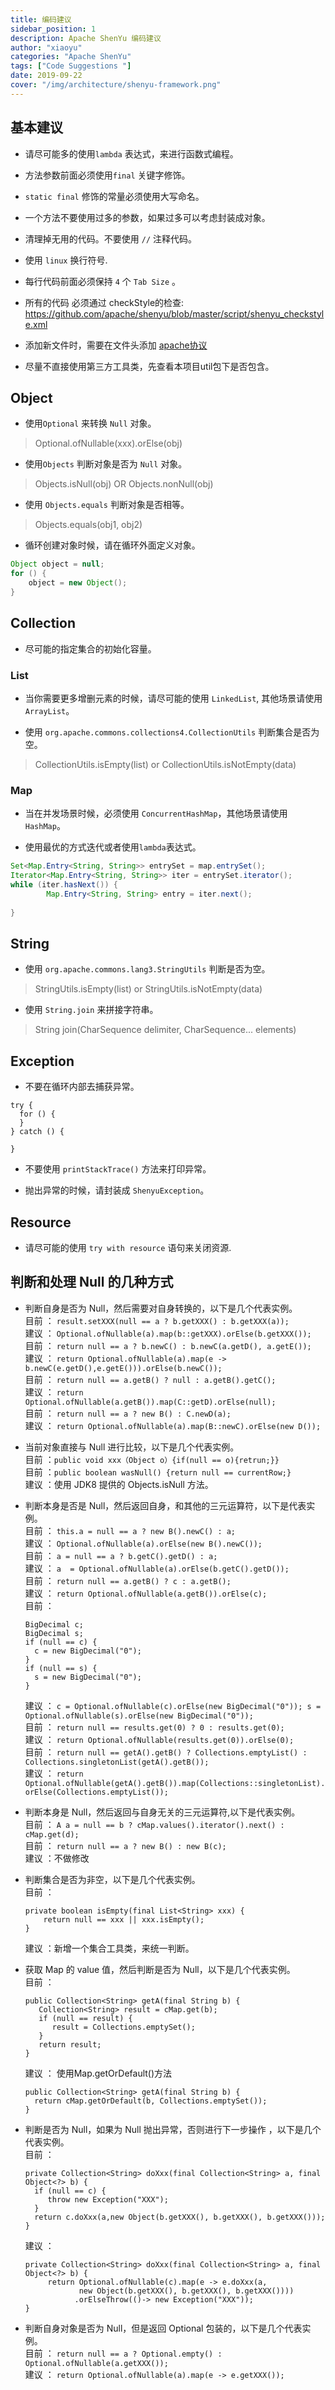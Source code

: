 ```yaml
---
title: 编码建议
sidebar_position: 1
description: Apache ShenYu 编码建议
author: "xiaoyu"
categories: "Apache ShenYu"
tags: ["Code Suggestions "]
date: 2019-09-22
cover: "/img/architecture/shenyu-framework.png"
---
```


## 基本建议

* 请尽可能多的使用`lambda` 表达式，来进行函数式编程。

* 方法参数前面必须使用`final` 关键字修饰。

* `static final` 修饰的常量必须使用大写命名。

* 一个方法不要使用过多的参数，如果过多可以考虑封装成对象。

* 清理掉无用的代码。不要使用 `//` 注释代码。

* 使用 `linux` 换行符号.

* 每行代码前面必须保持 `4` 个 `Tab Size` 。

* 所有的代码 必须通过 checkStyle的检查: https://github.com/apache/shenyu/blob/master/script/shenyu_checkstyle.xml

* 添加新文件时，需要在文件头添加 [apache协议](https://github.com/apache/shenyu-website/blob/57f9a6b14c27d97137275453b207232f3df53205/LICENSE#L191-L201)

* 尽量不直接使用第三方工具类，先查看本项目util包下是否包含。

## Object

* 使用`Optional` 来转换 `Null` 对象。

> Optional.ofNullable(xxx).orElse(obj)

* 使用`Objects` 判断对象是否为 `Null` 对象。

> Objects.isNull(obj) OR Objects.nonNull(obj)

* 使用 `Objects.equals` 判断对象是否相等。

> Objects.equals(obj1, obj2)

* 循环创建对象时候，请在循环外面定义对象。

```java
Object object = null;
for () {
    object = new Object();
}
```

## Collection

* 尽可能的指定集合的初始化容量。

### List

* 当你需要更多增删元素的时候，请尽可能的使用 `LinkedList`, 其他场景请使用 `ArrayList`。

* 使用 `org.apache.commons.collections4.CollectionUtils` 判断集合是否为空。

> CollectionUtils.isEmpty(list) or CollectionUtils.isNotEmpty(data)

### Map

* 当在并发场景时候，必须使用 `ConcurrentHashMap`，其他场景请使用 `HashMap`。

* 使用最优的方式迭代或者使用`lambda`表达式。

```java
Set<Map.Entry<String, String>> entrySet = map.entrySet();
Iterator<Map.Entry<String, String>> iter = entrySet.iterator();
while (iter.hasNext()) {
        Map.Entry<String, String> entry = iter.next();
      
}
```

## String

* 使用 `org.apache.commons.lang3.StringUtils` 判断是否为空。

> StringUtils.isEmpty(list) or StringUtils.isNotEmpty(data)

* 使用 `String.join` 来拼接字符串。

> String join(CharSequence delimiter, CharSequence... elements)


## Exception

* 不要在循环内部去捕获异常。

```
try {
  for () {
  }
} catch () {
  
}
```

* 不要使用 `printStackTrace()` 方法来打印异常。

* 抛出异常的时候，请封装成 `ShenyuException`。

## Resource

* 请尽可能的使用 `try with resource` 语句来关闭资源.

## 判断和处理 Null 的几种方式

* 判断自身是否为 Null，然后需要对自身转换的，以下是几个代表实例。    
    目前 ： ```result.setXXX(null == a ? b.getXXX() : b.getXXX(a));```  
    建议 ： ```Optional.ofNullable(a).map(b::getXXX).orElse(b.getXXX());```  
    目前 ： ```return null == a ? b.newC() : b.newC(a.getD(), a.getE());```    
    建议 ： ```return Optional.ofNullable(a).map(e -> b.newC(e.getD(),e.getE())).orElse(b.newC());```  
    目前 ： ```return null == a.getB() ? null : a.getB().getC();```  
    建议 ： ```return Optional.ofNullable(a.getB()).map(C::getD).orElse(null);```  
    目前 ： ```return null == a ? new B() : C.newD(a);```    
    建议 ： ```return Optional.ofNullable(a).map(B::newC).orElse(new D());```  

* 当前对象直接与 Null 进行比较，以下是几个代表实例。  
  目前 ：```public void xxx（Object o）{if(null == o){retrun;}}```  
  目前 ：```public boolean wasNull() {return null == currentRow;}```  
  建议 ：使用 JDK8 提供的 Objects.isNull 方法。  

* 判断本身是否是 Null，然后返回自身，和其他的三元运算符，以下是代表实例。  
  目前 ： ```this.a = null == a ? new B().newC() : a;```      
  建议 ： ```Optional.ofNullable(a).orElse(new B().newC());```  
  目前 ： ```a = null == a ? b.getC().getD() : a;```      
  建议 ： ```a  = Optional.ofNullable(a).orElse(b.getC().getD());```  
  目前 ： ```return null == a.getB() ? c : a.getB();```  
  建议 ： ```return Optional.ofNullable(a.getB()).orElse(c);```  
  目前 ： 

  ```
  BigDecimal c;
  BigDecimal s;
  if (null == c) {
    c = new BigDecimal("0");
  }
  if (null == s) {
    s = new BigDecimal("0");
  }
  ```
  
  建议 ： ```c = Optional.ofNullable(c).orElse(new BigDecimal("0")); s = Optional.ofNullable(s).orElse(new BigDecimal("0"));```    
  目前 ： ```return null == results.get(0) ? 0 : results.get(0);```  
  建议 ： ```return Optional.ofNullable(results.get(0)).orElse(0);```  
  目前 ： ```return null == getA().getB() ? Collections.emptyList() : Collections.singletonList(getA().getB());```    
  建议 ： ```return Optional.ofNullable(getA().getB()).map(Collections::singletonList).orElse(Collections.emptyList());```  

* 判断本身是 Null，然后返回与自身无关的三元运算符,以下是代表实例。  
  目前 ： ```A a = null == b ? cMap.values().iterator().next() : cMap.get(d);```  
  目前 ： ```return null == a ? new B() : new B(c);```  
  建议 ：不做修改  

* 判断集合是否为非空，以下是几个代表实例。  
  目前 ：  

  ```
  private boolean isEmpty(final List<String> xxx) {
      return null == xxx || xxx.isEmpty();
  }
  ```
  
  建议 ：新增一个集合工具类，来统一判断。  

* 获取 Map 的 value 值，然后判断是否为 Null，以下是几个代表实例。  
  目前 ：

  ```
  public Collection<String> getA(final String b) {
     Collection<String> result = cMap.get(b);
     if (null == result) {
        result = Collections.emptySet();
     }
     return result;
  }
  ```
  
  建议 ： 使用Map.getOrDefault()方法  

  ```
  public Collection<String> getA(final String b) {
    return cMap.getOrDefault(b, Collections.emptySet());
  }
  ```

* 判断是否为 Null，如果为 Null 抛出异常，否则进行下一步操作 ，以下是几个代表实例。  
  目前 ：

  ```
  private Collection<String> doXxx(final Collection<String> a, final Object<?> b) {
    if (null == c) {
       throw new Exception("XXX");
    }
    return c.doXxx(a,new Object(b.getXXX(), b.getXXX(), b.getXXX()));
  }
  ```
  
  建议 ：

  ```
  private Collection<String> doXxx(final Collection<String> a, final Object<?> b) {
       return Optional.ofNullable(c).map(e -> e.doXxx(a,
              new Object(b.getXXX(), b.getXXX(), b.getXXX())))
             .orElseThrow(()-> new Exception("XXX"));
  }
  ```

* 判断自身对象是否为 Null，但是返回 Optional 包装的，以下是几个代表实例。  
  目前 ： ```return null == a ? Optional.empty() : Optional.ofNullable(a.getXXX());```    
  建议 ： ```return Optional.ofNullable(a).map(e -> e.getXXX());```  
